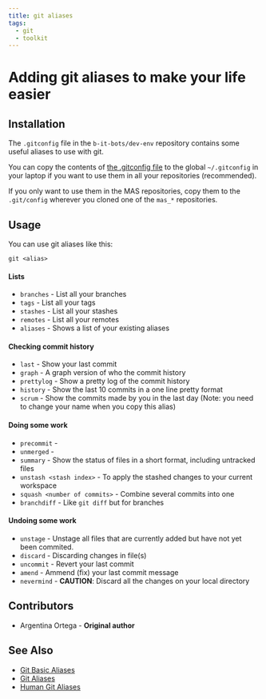 ```yaml
---
title: git aliases
tags:
  - git
  - toolkit
---
```


# Adding git aliases to make your life easier

## Installation

The `.gitconfig` file in the `b-it-bots/dev-env` repository contains some useful aliases to use with git.

You can copy the contents of [the .gitconfig file](https://github.com/b-it-bots/dev-env/blob/master/git/.gitconfig) to the global `~/.gitconfig` in your laptop if you want to use them in all your repositories \(recommended\).

If you only want to use them in the MAS repositories, copy them to the `.git/config` wherever you cloned one of the `mas_*` repositories.

## Usage

You can use git aliases like this:

```text
git <alias>
```

#### Lists

* `branches` - List all your branches
* `tags` - List all your tags
* `stashes` - List all your stashes
* `remotes` - List all your remotes
* `aliases` - Shows a list of your existing aliases

#### Checking commit history

* `last` - Show your last commit
* `graph` - A graph version of who the commit history
* `prettylog` - Show a pretty log of the commit history
* `history` - Show the last 10 commits in a one line pretty format
* `scrum` - Show the commits made by you in the last day \(Note: you need to change your name when you copy this alias\)

#### Doing some work

* `precommit` -
* `unmerged` -
* `summary` - Show the status of files in a short format, including untracked files
* `unstash <stash index>` - To apply the stashed changes to your current workspace
* `squash <number of commits>` - Combine several commits into one
* `branchdiff` - Like `git diff` but for branches

#### Undoing some work

* `unstage` - Unstage all files that are currently added but have not yet been commited.  
* `discard` - Discarding changes in file\(s\)
* `uncommit` - Revert your last commit
* `amend` - Ammend \(fix\) your last commit message
* `nevermind` - **CAUTION**: Discard all the changes on your local directory

## Contributors

* Argentina Ortega - **Original author**

## See Also

* [Git Basic Aliases](https://git-scm.com/book/en/v2/Git-Basics-Git-Aliases)
* [Git Aliases](https://git.wiki.kernel.org/index.php/Aliases)
* [Human Git Aliases](http://gggritso.com/human-git-aliases)

